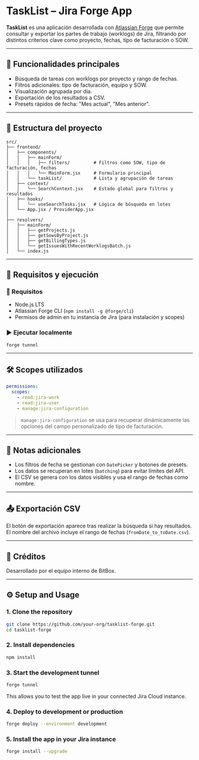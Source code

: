 # TaskList – Jira Forge App

**TaskList** es una aplicación desarrollada con [Atlassian Forge](https://developer.atlassian.com/platform/forge/) que permite consultar y exportar los partes de trabajo (worklogs) de Jira, filtrando por distintos criterios clave como proyecto, fechas, tipo de facturación o SOW.

---

## 🚀 Funcionalidades principales

- Búsqueda de tareas con worklogs por proyecto y rango de fechas.
- Filtros adicionales: tipo de facturación, equipo y SOW.
- Visualización agrupada por día.
- Exportación de los resultados a CSV.
- Presets rápidos de fecha: "Mes actual", "Mes anterior".

---

## 📁 Estructura del proyecto

```
src/
├── frontend/
│   ├── components/
│   │   ├── mainForm/
│   │   │   ├── filters/         # Filtros como SOW, tipo de facturación, fechas
│   │   │   └── MainForm.jsx     # Formulario principal
│   │   └── taskList/            # Lista y agrupación de tareas
│   ├── context/
│   │   └── SearchContext.jsx    # Estado global para filtros y resultados
│   ├── hooks/
│   │   └── useSearchTasks.jsx   # Lógica de búsqueda en lotes
│   └── App.jsx / ProviderApp.jsx
│
├── resolvers/
│   ├── mainForm/
│   │   ├── getProjects.js
│   │   ├── getSowsByProject.js
│   │   ├── getBillingTypes.js
│   │   └── getIssuesWithRecentWorklogsBatch.js
│   └── index.js
```

---

## 🧪 Requisitos y ejecución

### 🔧 Requisitos

- Node.js LTS
- Atlassian Forge CLI (`npm install -g @forge/cli`)
- Permisos de admin en tu instancia de Jira (para instalación y scopes)

### ▶️ Ejecutar localmente

```bash
forge tunnel
```

---

## 🛠️ Scopes utilizados

```yaml
permissions:
  scopes:
    - read:jira-work
    - read:jira-user
    - manage:jira-configuration
```

> `manage:jira-configuration` se usa para recuperar dinámicamente las opciones del campo personalizado de tipo de facturación.

---

## 🧩 Notas adicionales

- Los filtros de fecha se gestionan con `DatePicker` y botones de presets.
- Los datos se recuperan en lotes (`batching`) para evitar límites del API.
- El CSV se genera con los datos visibles y usa el rango de fechas como nombre.

---

## 📤 Exportación CSV

El botón de exportación aparece tras realizar la búsqueda si hay resultados. El nombre del archivo incluye el rango de fechas (`fromDate_to_toDate.csv`).

---

## 🙌 Créditos

Desarrollado por el equipo interno de BitBox.

---

## ⚙️ Setup and Usage

### 1. Clone the repository

```bash
git clone https://github.com/your-org/tasklist-forge.git
cd tasklist-forge
```

### 2. Install dependencies

```bash
npm install
```

### 3. Start the development tunnel

```bash
forge tunnel
```

This allows you to test the app live in your connected Jira Cloud instance.

### 4. Deploy to development or production

```bash
forge deploy --environment development
```

### 5. Install the app in your Jira instance

```bash
forge install --upgrade
```
